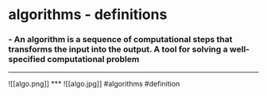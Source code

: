 # algorithms - definitions
### -   An algorithm is a sequence of computational steps that transforms the input into the output. A tool for solving a well-specified computational problem
<hr>
![[algo.png]]
***
![[algo.jpg]]
#algorithms #definition 